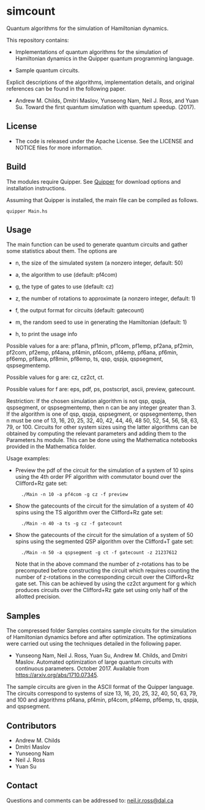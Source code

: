 # simcount

Quantum algorithms for the simulation of Hamiltonian dynamics.

This repository contains:

* Implementations of quantum algorithms for the simulation of
  Hamiltonian dynamics in the Quipper quantum programming language.

* Sample quantum circuits.

Explicit descriptions of the algorithms, implementation details, and
original references can be found in the following paper.

* Andrew M. Childs, Dmitri Maslov, Yunseong Nam, Neil J. Ross, and
  Yuan Su. Toward the first quantum simulation with quantum
  speedup. (2017).

## License

* The code is released under the Apache License. See the LICENSE and
  NOTICE files for more information.

## Build

The modules require Quipper. See
[Quipper](http://www.mathstat.dal.ca/~selinger/quipper/) for download
options and installation instructions.

Assuming that Quipper is installed, the main file can be compiled as
follows.

    quipper Main.hs

## Usage

The main function can be used to generate quantum circuits and gather
some statistics about them. The options are

* n, the size of the simulated system (a nonzero integer, default: 50)

* a, the algorithm to use (default: pf4com)

* g, the type of gates to use (default: cz)

* z, the number of rotations to approximate (a nonzero integer,
  default: 1)

* f, the output format for circuits (default: gatecount)

* m, the random seed to use in generating the Hamiltonian (default: 1)

* h, to print the usage info

Possible values for a are: pf1ana, pf1min, pf1com, pf1emp, pf2ana,
pf2min, pf2com, pf2emp, pf4ana, pf4min, pf4com, pf4emp, pf6ana,
pf6min, pf6emp, pf8ana, pf8min, pf8emp, ts, qsp, qspja, qspsegment,
qspsegmentemp.

Possible values for g are: cz, cz2ct, ct.

Possible values for f are: eps, pdf, ps, postscript, ascii, preview,
gatecount.

Restriction: If the chosen simulation algorithm is not qsp, qspja,
qspsegment, or qspsegmentemp, then n can be any integer greater than
3. If the algorithm is one of qsp, qspja, qspsegment, or
qspsegmentemp, then n must be one of 13, 16, 20, 25, 32, 40, 42, 44,
46, 48 50, 52, 54, 56, 58, 63, 79, or 100. Circuits for other system
sizes using the latter algorithms can be obtained by computing the
relevant parameters and adding them to the Parameters.hs module. This
can be done using the Mathematica notebooks provided in the
Mathematica folder.

Usage examples:

* Preview the pdf of the circuit for the simulation of a system of 10
  spins using the 4th order PF algorithm with commutator bound over
  the Clifford+Rz gate set:

        ./Main -n 10 -a pf4com -g cz -f preview

* Show the gatecounts of the circuit for the simulation of a system of
  40 spins using the TS algorithm over the Clifford+Rz gate set:

        ./Main -n 40 -a ts -g cz -f gatecount

* Show the gatecounts of the circuit for the simulation of a system of
  50 spins using the segmented QSP algorithm over the Clifford+T gate
  set:

        ./Main -n 50 -a qspsegment -g ct -f gatecount -z 21237612

  Note that in the above command the number of z-rotations has to be
  precomputed before constructing the circuit which requires counting
  the number of z-rotations in the corresponding circuit over the
  Clifford+Rz gate set. This can be achieved by using the cz2ct
  argument for g which produces circuits over the Clifford+Rz gate set
  using only half of the allotted precision.

## Samples

The compressed folder Samples contains sample circuits for the
simulation of Hamiltonian dynamics before and after optimization. The
optimizations were carried out using the techniques detailed in the
following paper.

* Yunseong Nam, Neil J. Ross, Yuan Su, Andrew M. Childs, and Dmitri
  Maslov. Automated optimization of large quantum circuits with
  continuous parameters. October 2017. Available from
  https://arxiv.org/abs/1710.07345.

The sample circuits are given in the ASCII format of the Quipper
language. The circuits correspond to systems of size 13, 16, 20, 25,
32, 40, 50, 63, 79, and 100 and algorithms pf4ana, pf4min, pf4com,
pf4emp, pf6emp, ts, qspja, and qspsegment.

## Contributors

* Andrew M. Childs
* Dmitri Maslov
* Yunseong Nam
* Neil J. Ross
* Yuan Su

## Contact

Questions and comments can be addressed to: neil.jr.ross@dal.ca